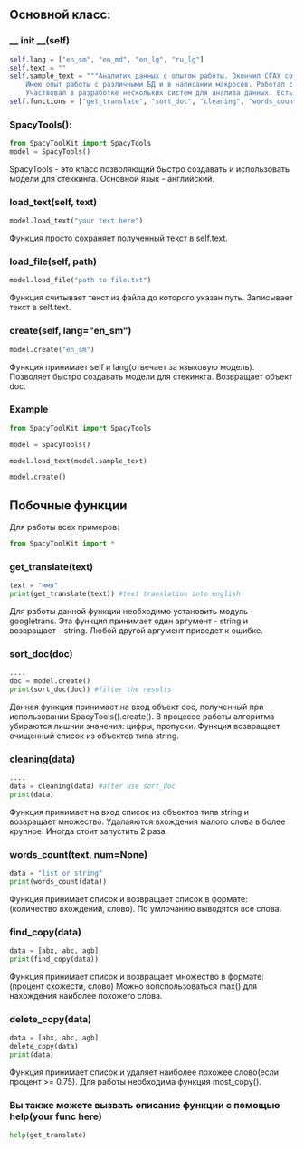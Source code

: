 ## Основной класс:

### __ init __(self)
```python
self.lang = ["en_sm", "en_md", "en_lg", "ru_lg"]
self.text = ""
self.sample_text = """Аналитик данных с опытом работы. Окончил СГАУ со степенью магистра по математике. 
    Имею опыт работы с различными БД и в написании макросов. Работал с различными фреймворками для анализа данных на Python. 
    Участвовал в разработке нескольких систем для анализа данных. Есть примеры своих проектов по Data Science на GitHub:"""
self.functions = ["get_translate", "sort_doc", "cleaning", "words_count", "find_copy", "delete_copy"]
```

### SpacyTools():
```python
from SpacyToolKit import SpacyTools
model = SpacyTools()
```
SpacyTools - это класс позволяющий быстро создавать и использовать модели для стеккинга. Основной язык - английский.

### load_text(self, text)

```python
model.load_text("your text here")
```

Функция просто сохраняет полученный текст в self.text.

### load_file(self, path)
```python
model.load_file("path to file.txt")
```

Функция считывает текст из файла до которого указан путь. Записывает текст в self.text.

### create(self, lang="en_sm")
```python
model.create("en_sm")
```
Функция принимает self и lang(отвечает за языковую модель). 
Позволяет быстро создавать модели для стекинкга.
Возвращает объект doc.

### Example

```python
from SpacyToolKit import SpacyTools

model = SpacyTools()

model.load_text(model.sample_text)

model.create()
```

## Побочные функции

Для работы всех примеров:
```python
from SpacyToolKit import *
```

### get_translate(text)
```python
text = "имя"
print(get_translate(text)) #text translation into english
```

Для работы данной функции необходимо установить модуль - googletrans. 
Эта функция принимает один аргумент - string и возвращает - string.
Любой другой аргумент приведет к ошибке.

### sort_doc(doc)
```python
....
doc = model.create()
print(sort_doc(doc)) #filter the results
```

Данная функция принимает на вход объект doc, полученный при использовании SpacyTools().create().
В процессе работы алгоритма убираются лишнии значения: цифры, пропуски.
Функция возвращает очищенный список из объектов типа string.

### cleaning(data)
```python
....
data = cleaning(data) #after use sort_doc
print(data)
```

Функция принимает на вход список из объектов типа string и возвращает множество.
Удалаяются вхождения малого слова в более крупное.
Иногда стоит запустить 2 раза.

### words_count(text, num=None)
```python
data = "list or string"
print(words_count(data))
```

Функция принимает список и возвращает список в формате:
(количество вхождений, слово).
По умлочанию выводятся все слова.

### find_copy(data)
```python
data = [abx, abc, agb]
print(find_copy(data))
```

Функция принимает список и возвращает множество в формате:
(процент схожести, слово)
Можно вопспользоваться max() для нахождения наиболее похожего слова.

### delete_copy(data)
```python
data = [abx, abc, agb]
delete_copy(data)
print(data)
```

Функция принимает список и удаляет наиболее похожее слово(если процент >= 0.75).
Для работы необходима функция most_copy().

### Вы также можете вызвать описание функции с помощью help(your func here)
```python
help(get_translate)
```
